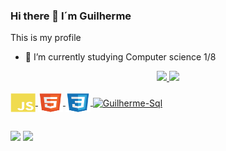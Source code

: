 ### Hi there 👋 I´m Guilherme
This is my profile

- 🌱 I’m currently studying Computer science 1/8

<div align="center">
  <a href="https://github.com/GuilhermeHenrique525">
  <img height="180em" src="https://github-readme-stats.vercel.app/api?username=GuilhermeHenrique525&show_icons=true&theme=github_dark&include_all_commits=true&count_private=true"/>
  <img height="100em" src="https://github-readme-stats.vercel.app/api/top-langs/?username=GuilhermeHenrique525&layout=compact&langs_count=7&theme=github_dark"/>
</div>
  
<div style="display: inline_block"><br>
  <img align="center" alt="Guilherme-Js" height="30" width="40" src="https://raw.githubusercontent.com/devicons/devicon/master/icons/javascript/javascript-plain.svg">
  <img align="center" alt="Guilherme-HTML" height="30" width="40" src="https://raw.githubusercontent.com/devicons/devicon/master/icons/html5/html5-original.svg">
  <img align="center" alt="Guilherme-CSS" height="30" width="40" src="https://raw.githubusercontent.com/devicons/devicon/master/icons/css3/css3-original.svg">
  <img align="center" alt="Guilherme-Sql" height="30" width="40" src="https://cdn.jsdelivr.net/gh/devicons/devicon/icons/mysql/mysql-original.svg">
</div>


##
 
<div> 
  <a href = "mailto:guihenrique.angelo@gmail.com"><img src="https://img.shields.io/badge/-Gmail-%23333?style=for-the-badge&logo=gmail&logoColor=white" target="_blank"></a>
  <a href="https://www.linkedin.com/in/guilherme-henrique-angelo-dias-116166206/" target="_blank"><img src="https://img.shields.io/badge/-LinkedIn-%230077B5?style=for-the-badge&logo=linkedin&logoColor=white" target="_blank"></a> 
